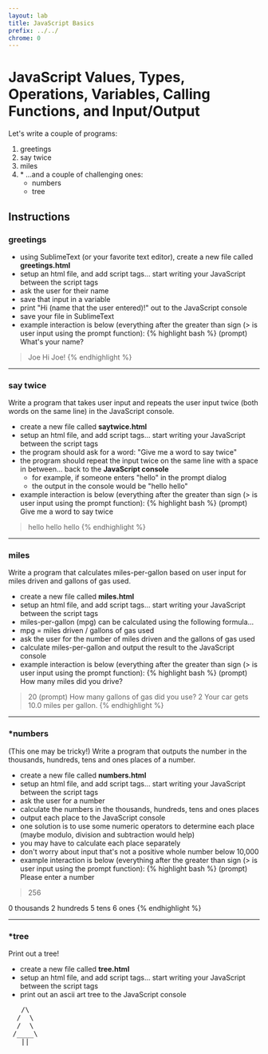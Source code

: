 ```yaml
---
layout: lab
title: JavaScript Basics
prefix: ../../
chrome: 0
---
```

# JavaScript Values, Types, Operations, Variables, Calling Functions, and Input/Output

Let's write a couple of programs:

1. greetings
2. say twice
3. miles
4. \* ...and a couple of challenging ones: 
	* numbers 
	* tree

## Instructions

### greetings

* using SublimeText (or your favorite text editor), create a new file called __greetings.html__ 
* setup an html file, and add script tags... start writing your JavaScript between the script tags
* ask the user for their name
* save that input in a variable
* print "Hi (name that the user entered)!" out to the JavaScript console 
* save your file in SublimeText
* example interaction is below (everything after the greater than sign (&gt; is user input using the prompt function):
{% highlight bash %}
(prompt) What's your name?
> Joe
Hi Joe!
{% endhighlight %}

<hr>

### say twice

Write a program that takes user input and repeats the user input twice (both words on the same line) in the JavaScript console.

* create a new file called __saytwice.html__
* setup an html file, and add script tags... start writing your JavaScript between the script tags
* the program should ask for a word: "Give me a word to say twice"
* the program should repeat the input twice on the same line with a space in between...  back to the __JavaScript console__ 
	* for example, if someone enters "hello" in the prompt dialog
	* the output in the console would be "hello hello"
* example interaction is below (everything after the greater than sign (&gt; is user input using the prompt function):
{% highlight bash %}
(prompt) Give me a word to say twice
> hello
hello hello
{% endhighlight %}

<hr>

### miles

Write a program that calculates miles-per-gallon based on user input for miles driven and gallons of gas used.

* create a new file called __miles.html__ 
* setup an html file, and add script tags... start writing your JavaScript between the script tags
* miles-per-gallon (mpg) can be calculated using the following formula... 
* mpg = miles driven / gallons of gas used 
* ask the user for the number of miles driven and the gallons of gas used
* calculate miles-per-gallon and output the result to the JavaScript console
* example interaction is below (everything after the greater than sign (&gt; is user input using the prompt function):
{% highlight bash %}
(prompt) How many miles did you drive?
>20
(prompt) How many gallons of gas did you use?
>2
Your car gets 10.0 miles per gallon.
{% endhighlight %}

<hr>

### \*numbers
(This one may be tricky!) Write a program that outputs the number in the thousands, hundreds, tens and ones places of a number. 

* create a new file called __numbers.html__ 
* setup an html file, and add script tags... start writing your JavaScript between the script tags
* ask the user for a number
* calculate the numbers in the thousands, hundreds, tens and ones places
* output each place to the JavaScript console
* one solution is to use some numeric operators to determine each place (maybe modulo, division and subtraction would help)
* you may have to calculate each place separately
* don't worry about input that's not a positive whole number below 10,000
* example interaction is below (everything after the greater than sign (&gt; is user input using the prompt function):
{% highlight bash %}
(prompt) Please enter a number
> 256

0 thousands
2 hundreds
5 tens
6 ones
{% endhighlight %}

<hr>

### \*tree

Print out a tree!

* create a new file called __tree.html__ 
* setup an html file, and add script tags... start writing your JavaScript between the script tags
* print out an ascii art tree to the JavaScript console
<pre>
   /\
  /  \
  /  \
 /____\
   ||
</pre>

